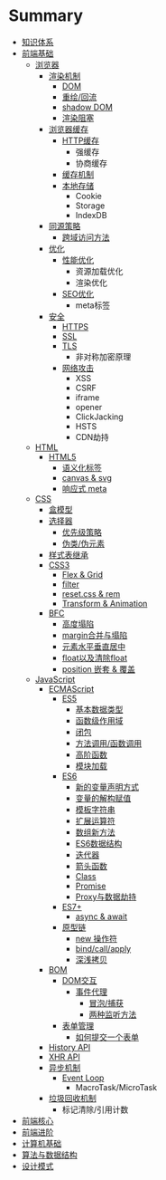 # Summary

* [知识体系](README.md)
* [前端基础](part1/README.md)
    * [浏览器](part1/browser/README.md)
        * [渲染机制](part1/browser/render.md)
            * [DOM](part1/browser/render.md)
            * [重绘/回流](part1/browser/render.md)
            * [shadow DOM](part1/browser/render.md)
            * [渲染阻塞](part1/browser/render.md)
        * [浏览器缓存](part1/browser/cache.md)
            * [HTTP缓存](part1/browser/cache.md)
                * 强缓存
                * 协商缓存
            * [缓存机制](part1/browser/cache.md)
            * [本地存储](part1/browser/cache.md)
                * Cookie
                * Storage
                * IndexDB
        * [同源策略](part1/browser/OriginPolicy.md)
            * [跨域访问方法](part1/browser/OriginPolicy.md)
        * [优化](part1/browser/optimization.md)
            * [性能优化](part1/browser/optimization.md)
                * 资源加载优化
                * 渲染优化
            * [SEO优化](part1/browser/optimization.md)
                * meta标签
        * [安全](part1/browser/safety.md)
            * [HTTPS](part1/browser/safety.md)
            * [SSL](part1/browser/safety.md)
            * [TLS](part1/browser/safety.md)
                * 非对称加密原理
            * [网络攻击](part1/browser/safety.md)
                * XSS
                * CSRF
                * iframe
                * opener
                * ClickJacking
                * HSTS
                * CDN劫持
    * [HTML](part1/htmlcontent/README.md)
        * [HTML5](part1/htmlcontent/README.md)
            * [语义化标签](part1/htmlcontent/semanticTag.md)
            * [canvas & svg](part1/htmlcontent/canvasSvg.md)
            * [响应式 meta](part1/htmlcontent/responsive.md)
    * [CSS](part1/CSS/README.md)
        * [盒模型](part1/CSS/boxmodel.md)
        * [选择器](part1/CSS/selector.md)
            * [优先级策略](part1/CSS/selector.md)
            * [伪类/伪元素](part1/CSS/selector.md)
        * [样式表继承](part1/CSS/cssinherit.md)
        * [CSS3](part1/CSS/css3.md)
            * [Flex & Grid](part1/CSS/css3.md)
            * [filter](part1/CSS/css3.md)
            * [reset.css & rem](part1/CSS/css3.md)
            * [Transform & Animation](part1/CSS/css3.md)
        * [BFC](part1/CSS/bfc.md)
            * [高度塌陷](part1/CSS/bfc.md)
            * [margin合并与塌陷](part1/CSS/bfc.md)
            * [元素水平垂直居中](part1/CSS/bfc.md)
            * [float以及清除float](part1/CSS/bfc.md)
            * [position 嵌套 & 覆盖](part1/CSS/bfc.md)
    * [JavaScript](part1/JavaScript/README.md)
        * [ECMAScript](part1/JavaScript/es/es5.md)
            * [ES5](part1/JavaScript/es/es5.md)
                * [基本数据类型](part1/JavaScript/es/es5.md)
                * [函数级作用域](part1/JavaScript/es/es5.md)
                * [闭包](part1/JavaScript/es/es5.md)
                * [方法调用/函数调用](part1/JavaScript/es/es5.md)
                * [高阶函数](part1/JavaScript/es/es5.md)
                * [模块加载](part1/JavaScript/es/es5.md)
            * [ES6](part1/JavaScript/es/es6.md)
                * [新的变量声明方式](part1/JavaScript/es/es6.md)
                * [变量的解构赋值](part1/JavaScript/es/es6.md)
                * [模板字符串](part1/JavaScript/es/es6.md)
                * [扩展运算符](part1/JavaScript/es/es6.md)
                * [数组新方法](part1/JavaScript/es/es6.md)
                * [ES6数据结构](part1/JavaScript/es/es6.md)
                * [迭代器](part1/JavaScript/es/es6.md)
                * [箭头函数](part1/JavaScript/es/es6.md)
                * [Class](part1/JavaScript/es/es6.md)
                * [Promise](part1/JavaScript/es/es6.md)
                * [Proxy与数据劫持](part1/JavaScript/es/es6.md)
            * [ES7+](part1/JavaScript/es/es7.md)
                * [async & await](part1/JavaScript/es/es7.md)
            * [原型链](part1/JavaScript/es/protolink.md)
                * [new 操作符](part1/JavaScript/es/protolink.md)
                * [bind/call/apply](part1/JavaScript/es/protolink.md)
                * [深浅拷贝](part1/JavaScript/es/protolink.md)
        * [BOM](part1/JavaScript/bom/domevent.md)
            * [DOM交互](part1/JavaScript/bom/domevent.md)
                * [事件代理](part1/JavaScript/bom/domevent.md)
                    * [冒泡/捕获](part1/JavaScript/bom/domevent.md)
                    * [两种监听方法](part1/JavaScript/bom/domevent.md)
            * [表单管理](part1/JavaScript/bom/form.md)
                * [如何提交一个表单](part1/JavaScript/bom/form.md)
        * [History API](part1/JavaScript/history.md)
        * [XHR API](part1/JavaScript/xhr.md)
        * [异步机制](part1/JavaScript/async.md)
            * [Event Loop](part1/JavaScript/async.md)
                * MacroTask/MicroTask
        * [垃圾回收机制](part1/JavaScript/trash.md)
            * 标记清除/引用计数
* [前端核心](part2/README.md)
* [前端进阶](part3/README.md)
* [计算机基础](part4/README.md)
* [算法与数据结构](part5/README.md)
* [设计模式](part6/README.md)

